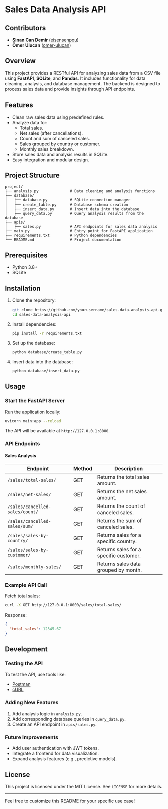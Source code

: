 # Sales Data Analysis API

## Contributors

- **Sinan Can Demir** ([eisensenpou](https://github.com/eisensenpou))
- **Ömer Ulucan** ([omer-ulucan](https://github.com/omer-ulucan))

## Overview

This project provides a RESTful API for analyzing sales data from a CSV file using **FastAPI**, **SQLite**, and **Pandas**. It includes functionality for data cleaning, analysis, and database management. The backend is designed to process sales data and provide insights through API endpoints.

## Features

- Clean raw sales data using predefined rules.
- Analyze data for:
  - Total sales.
  - Net sales (after cancellations).
  - Count and sum of canceled sales.
  - Sales grouped by country or customer.
  - Monthly sales breakdown.
- Store sales data and analysis results in SQLite.
- Easy integration and modular design.

## Project Structure

```
project/
├── analysis.py              # Data cleaning and analysis functions
├── database/
│   ├── database.py          # SQLite connection manager
│   ├── create_table.py      # Database schema creation
│   ├── insert_data.py       # Insert data into the database
│   ├── query_data.py        # Query analysis results from the database
├── apis/
│   ├── sales.py             # API endpoints for sales data analysis
├── main.py                  # Entry point for FastAPI application
├── requirements.txt         # Python dependencies
└── README.md                # Project documentation
```

## Prerequisites

- Python 3.8+
- SQLite

## Installation

1. Clone the repository:

   ```bash
   git clone https://github.com/yourusername/sales-data-analysis-api.git
   cd sales-data-analysis-api
   ```

2. Install dependencies:

   ```bash
   pip install -r requirements.txt
   ```

3. Set up the database:

   ```bash
   python database/create_table.py
   ```

4. Insert data into the database:

   ```bash
   python database/insert_data.py
   ```

## Usage

### Start the FastAPI Server

Run the application locally:

```bash
uvicorn main:app --reload
```

The API will be available at `http://127.0.0.1:8000`.

### API Endpoints

#### Sales Analysis

| Endpoint                        | Method | Description                            |
| ------------------------------- | ------ | -------------------------------------- |
| `/sales/total-sales/`           | GET    | Returns the total sales amount.        |
| `/sales/net-sales/`             | GET    | Returns the net sales amount.          |
| `/sales/cancelled-sales/count/` | GET    | Returns the count of canceled sales.   |
| `/sales/cancelled-sales/sum/`   | GET    | Returns the sum of canceled sales.     |
| `/sales/sales-by-country/`      | GET    | Returns sales for a specific country.  |
| `/sales/sales-by-customer/`     | GET    | Returns sales for a specific customer. |
| `/sales/monthly-sales/`         | GET    | Returns sales data grouped by month.   |

### Example API Call

Fetch total sales:

```bash
curl -X GET http://127.0.0.1:8000/sales/total-sales/
```

Response:

```json
{
  "total_sales": 12345.67
}
```

## Development

### Testing the API

To test the API, use tools like:

- [Postman](https://www.postman.com/)
- [cURL](https://curl.se/)

### Adding New Features

1. Add analysis logic in `analysis.py`.
2. Add corresponding database queries in `query_data.py`.
3. Create an API endpoint in `apis/sales.py`.

### Future Improvements

- Add user authentication with JWT tokens.
- Integrate a frontend for data visualization.
- Expand analysis features (e.g., predictive models).

## License

This project is licensed under the MIT License. See `LICENSE` for more details.

---

Feel free to customize this README for your specific use case!

